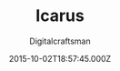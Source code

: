 ---
layout: JamstackTheme
title: Icarus
github: https://github.com/digitalcraftsman/hugo-icarus-theme
demo: https://themes.gohugo.io/theme/hugo-icarus/
author: Digitalcraftsman
ssg: Hugo
date: 2015-10-02T18:57:45.000Z
description: Port of Ruipeng Zhang's Hexo theme Icarus to Hugo.
stale: true
disabled_reason: demo url not found
disabled: true
---